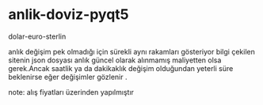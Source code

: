 # anlik-doviz-pyqt5
dolar-euro-sterlin

anlık değişim pek olmadığı için sürekli aynı rakamları gösteriyor bilgi çekilen sitenin json dosyası anlık güncel olarak alınmamış maliyetten olsa gerek.Ancak saatlik 
ya da dakikaklık değişim olduğundan yeterli süre beklenirse eğer değişimler gözlenir .

note:
alış fiyatları üzerinden yapılmıştır
